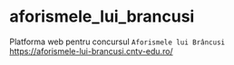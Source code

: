 # aforismele_lui_brancusi
Platforma web pentru concursul `Aforismele lui Brâncusi`
https://aforismele-lui-brancusi.cntv-edu.ro/
